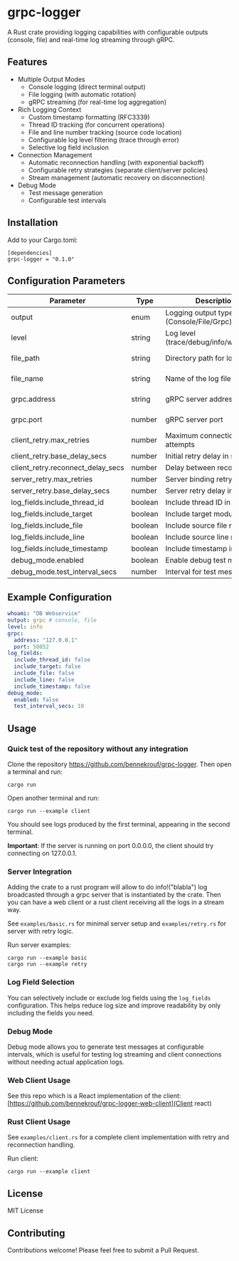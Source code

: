 # grpc-logger
A Rust crate providing logging capabilities with configurable outputs (console, file) and real-time log streaming through gRPC.

## Features
- Multiple Output Modes
  - Console logging (direct terminal output)
  - File logging (with automatic rotation)
  - gRPC streaming (for real-time log aggregation)
- Rich Logging Context
  - Custom timestamp formatting (RFC3339)
  - Thread ID tracking (for concurrent operations)
  - File and line number tracking (source code location)
  - Configurable log level filtering (trace through error)
  - Selective log field inclusion
- Connection Management
  - Automatic reconnection handling (with exponential backoff)
  - Configurable retry strategies (separate client/server policies)
  - Stream management (automatic recovery on disconnection)
- Debug Mode
  - Test message generation
  - Configurable test intervals

## Installation
Add to your Cargo.toml:
```
[dependencies]
grpc-logger = "0.1.0"
```

## Configuration Parameters
| Parameter | Type | Description | Required | Default |
|-----------|------|-------------|----------|---------|
| output | enum | Logging output type (Console/File/Grpc) | Yes | - |
| level | string | Log level (trace/debug/info/warn/error) | Yes | - |
| file_path | string | Directory path for log files | For File output | "logs" |
| file_name | string | Name of the log file | For File output | "app.log" |
| grpc.address | string | gRPC server address | For Grpc output | "0.0.0.0" |
| grpc.port | number | gRPC server port | For Grpc output | 50052 |
| client_retry.max_retries | number | Maximum connection attempts | No | 5000 |
| client_retry.base_delay_secs | number | Initial retry delay in seconds | No | 2 |
| client_retry.reconnect_delay_secs | number | Delay between reconnections | No | 2 |
| server_retry.max_retries | number | Server binding retry attempts | No | 5 |
| server_retry.base_delay_secs | number | Server retry delay in seconds | No | 1 |
| log_fields.include_thread_id | boolean | Include thread ID in logs | No | false |
| log_fields.include_target | boolean | Include target module in logs | No | false |
| log_fields.include_file | boolean | Include source file name | No | false |
| log_fields.include_line | boolean | Include source line number | No | false |
| log_fields.include_timestamp | boolean | Include timestamp in logs | No | false |
| debug_mode.enabled | boolean | Enable debug test messages | No | false |
| debug_mode.test_interval_secs | number | Interval for test messages | No | 10 |

## Example Configuration
```yaml
whoami: "DB Webservice"
output: grpc # console, file
level: info
grpc:
  address: "127.0.0.1"
  port: 50052
log_fields:
  include_thread_id: false
  include_target: false
  include_file: false
  include_line: false
  include_timestamp: false
debug_mode:
  enabled: false
  test_interval_secs: 10
```

## Usage
### Quick test of the repository without any integration
Clone the repository https://github.com/bennekrouf/grpc-logger. Then open a terminal and run:
```
cargo run
```
Open another terminal and run: 
```
cargo run --example client
```
You should see logs produced by the first terminal, appearing in the second terminal.

**Important**: If the server is running on port 0.0.0.0, the client should try connecting on 127.0.0.1.

### Server Integration
Adding the crate to a rust program will allow to do info!("blabla") log broadcasted through a grpc server that is instantiated by the crate. Then you can have a web client or a rust client receiving all the logs in a stream way.

See `examples/basic.rs` for minimal server setup and `examples/retry.rs` for server with retry logic.

Run server examples:
```
cargo run --example basic
cargo run --example retry
```

### Log Field Selection
You can selectively include or exclude log fields using the `log_fields` configuration. This helps reduce log size and improve readability by only including the fields you need.

### Debug Mode
Debug mode allows you to generate test messages at configurable intervals, which is useful for testing log streaming and client connections without needing actual application logs.

### Web Client Usage
See this repo which is a React implementation of the client:
[https://github.com/bennekrouf/grpc-logger-web-client](Client react)

### Rust Client Usage
See `examples/client.rs` for a complete client implementation with retry and reconnection handling.

Run client:
```
cargo run --example client
```

## License
MIT License

## Contributing
Contributions welcome! Please feel free to submit a Pull Request.
